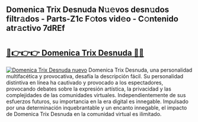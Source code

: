 ## Domenica Trix Desnuda N𝚞𝚎vos desn𝚞dos filtr𝚊dos - Parts-Z1c F𝚘tos vid𝚎o - C𝚘ntenido atr𝚊ctivo 7dREf

# <h2><a href="http://mb3k80t.tromn.icu/?c=Domenica+Trix+Desnuda">🔗👉👉👉 Domenica Trix Desnuda 🔗🔗</a></h2>

[![Domenica Trix Desnuda nuevo](https://i.imgur.com/pEAQMta.gif)](http://mb3k80t.tromn.icu/?c=Domenica+Trix+Desnuda)
Domenica Trix Desnuda, una personalidad multifacética y provocativa, desafía la descripción fácil. Su personalidad distintiva en línea ha cautivado y provocado a los espectadores, provocando debates sobre la expresión artística, la privacidad y las complejidades de las comunidades virtuales. Independientemente de sus esfuerzos futuros, su importancia en la era digital es innegable. Impulsado por una determinación inquebrantable y un encanto innegable, el impacto de Domenica Trix Desnuda en la comunidad virtual es ilimitado.
